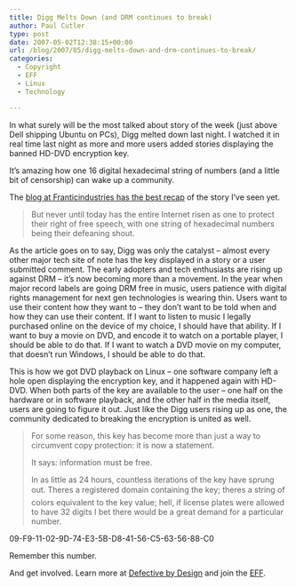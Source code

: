 ```yaml
---
title: Digg Melts Down (and DRM continues to break)
author: Paul Cutler
type: post
date: 2007-05-02T12:38:15+00:00
url: /blog/2007/05/digg-melts-down-and-drm-continues-to-break/
categories:
  - Copyright
  - EFF
  - Linux
  - Technology

---
```

In what surely will be the most talked about story of the week (just above Dell shipping Ubuntu on PCs), Digg melted down last night. I watched it in real time last night as more and more users added stories displaying the banned HD-DVD encryption key.

It&#8217;s amazing how one 16 digital hexadecimal string of numbers (and a little bit of censorship) can wake up a community.

The [blog at Franticindustries has the best recap][1] of the story I&#8217;ve seen yet.

> But never until today has the entire Internet risen as one to protect their right of free speech, with one string of hexadecimal numbers being their defeaning shout.

As the article goes on to say, Digg was only the catalyst &#8211; almost every other major tech site of note has the key displayed in a story or a user submitted comment. The early adopters and tech enthusiasts are rising up against DRM &#8211; it&#8217;s now becoming more than a movement. In the year when major record labels are going DRM free in music, users patience with digital rights management for next gen technologies is wearing thin. Users want to use their content how they want to &#8211; they don&#8217;t want to be told when and how they can use their content. If I want to listen to music I legally purchased online on the device of my choice, I should have that ability. If I want to buy a movie on DVD, and encode it to watch on a portable player, I should be able to do that. If I want to watch a DVD movie on my computer, that doesn&#8217;t run Windows, I should be able to do that.

This is how we got DVD playback on Linux &#8211; one software company left a hole open displaying the encryption key, and it happened again with HD-DVD. When both parts of the key are available to the user &#8211; one half on the hardware or in software playback, and the other half in the media itself, users are going to figure it out. Just like the Digg users rising up as one, the community dedicated to breaking the encryption is united as well.

> For some reason, this key has become more than just a way to circumvent copy protection: it is now a statement.
> 
> It says: information must be free.
> 
> In as little as 24 hours, countless iterations of the key have sprung out. Theres a registered domain containing the key; theres a string of colors equivalent to the key value; hell, if license plates were allowed to have 32 digits I bet there would be a great demand for a particular number. 

09-F9-11-02-9D-74-E3-5B-D8-41-56-C5-63-56-88-C0

Remember this number.

And get involved. Learn more at [Defective by Design][2] and join the [EFF][3].

 [1]: http://franticindustries.com/blog/2007/05/02/how-one-hexadecimal-string-changed-the-internet/
 [2]: http://defectivebydesign.org/
 [3]: http://www.eff.org